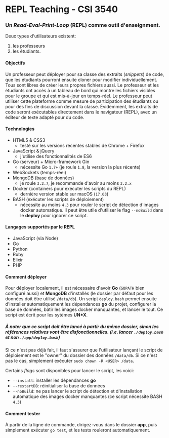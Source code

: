 # REPL Teaching - CSI 3540

### Un *Read-Eval-Print-Loop* (REPL) comme outil d'enseignment.

Deux types d'utilisateurs existent:

1. les professeurs
2. les étudiants.

#### Objectifs
Un professeur peut déployer pour sa classe des extraits (*snippets*) de code, que les étudiants pourront ensuite cloner pour modifier individuellement. Tous sont libres de créer leurs propres fichiers aussi. Le professeur et les étudiants ont accès à un tableau de bord qui montre les fichiers visibles pour le groupe et qui est mis-à-jour en temps-réel. Le professeur peut utiliser cette plateforme comme mesure de participation des étudiants ou pour des fins de discussion devant la classe. Évidemment, les extraits de code seront exécutables directement dans le navigateur (REPL), avec un éditeur de texte adapté pour du code.

#### Technologies
* HTML5 & CSS3
	* testé sur les versions récentes stables de Chrome + Firefox
* JavaScript & jQuery
	* j'utilise des fonctionnalités de ES6
* Go (serveur) + Micro-framework Gin
	* nécessite Go `1.7+` (je roule `1.8`, la version la plus récente)
* WebSockets (temps-réel)
* MongoDB (base de données)
	* je roule `3.2.7`, je recommande d'avoir au moins `3.2.x`
* Docker (containers pour exécuter les scripts du REPL)
	* dernière version stable sur macOS (`17.03`)
* BASH (exécuter les scripts de déploiement)
	* nécessite au moins `4.3` pour rouler le script de détection d'images docker automatique. Il peut être utile d'utiliser le flag `--noBuild` dans le **deploy** pour ignorer ce script.

#### Langages supportés par le REPL
* JavaScript (via Node)
* Go
* Python
* Ruby
* Elixir
* PHP

#### Comment déployer
Pour déployer localement, il est nécessaire d'avoir **Go** (`GOPATH` bien configuré aussi) et **MongoDB** d'installés (le dossier par défaut pour les données doit être utilisé `/data/db`). Un script `deploy.bash` permet ensuite d'installer automatiquement les dépendances **go** du projet, configurer la base de données, bâtir les images docker manquantes, et lancer le tout. Ce script est écrit pour les sytèmes **UN*X**.

##### À noter que ce script doit être lancé à partir du même dossier, sinon les références relatives vont être disfonctionnelles. (i.e. lancer `./deploy.bash` et non `./app/deploy.bash`)

Si ce n'est pas déjà fait, il faut s'assurer que l'utilisateur lançant le script de déploiement est le "owner" du dossier des données `/data/db`. Si ce n'est pas le cas, simplement exécuter `sudo chown -R <USER> /data`.

Certains *flags* sont disponibles pour lancer le script, les voici:
* `--install`: installer les dépendances **go**
* `--restartDB`: réinitialiser la base de données
* `--noBuild`: ne pas lancer le script de détection et d'installation automatique des images docker manquantes (ce script nécessite BASH `4.3`)


#### Comment tester
À partir de la ligne de commande, dirigez-vous dans le dossier **app**, puis simplement exécuter `go test`, et les tests rouleront automatiquement.
